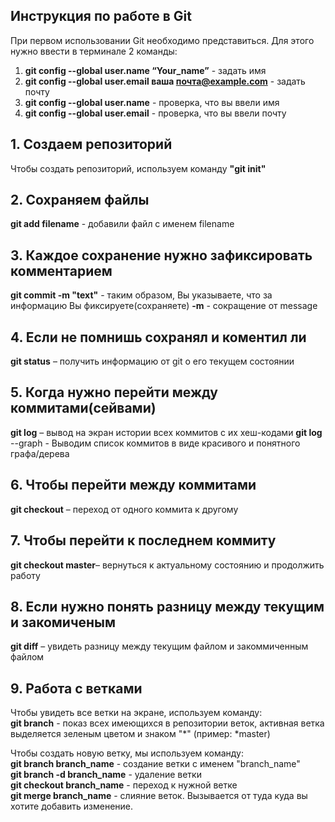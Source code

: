## Инструкция по работе в Git

При первом использовании Git необходимо представиться. Для этого нужно ввести в терминале 2 команды: 
1. **git config --global user.name “Your_name”** - задать имя
2. **git config --global user.email ваша почта@example.com** - задать почту
3. **git config --global user.name** - проверка, что вы ввели имя 
4. **git config --global user.email** - проверка, что вы ввели почту 
 
## 1. Создаем репозиторий
Чтобы создать репозиторий, используем команду **"git init"**

## 2. Сохраняем файлы
**git add filename** - добавили файл с именем filename

## 3. Каждое сохранение нужно зафиксировать комментарием 
**git commit -m "text"** - таким образом, Вы указываете, что за информацию Вы фиксируете(сохраняете)
**-m** - сокращение от message

## 4. Если не помнишь сохранял и коментил ли
**git status** – получить информацию от git о его текущем состоянии

## 5. Когда нужно перейти между коммитами(сейвами)
**git log** – вывод на экран истории всех коммитов с их хеш-кодами
**git log** --graph - Выводим список коммитов в виде красивого и понятного графа/дерева

## 6. Чтобы перейти между коммитами
**git checkout** – переход от одного коммита к другому

## 7. Чтобы перейти к последнем коммиту
**git checkout master**– вернуться к актуальному состоянию и продолжить работу

## 8. Если нужно понять разницу между текущим и закомиченым
**git diff** – увидеть разницу между текущим файлом и закоммиченным файлом

## 9. Работа с ветками
Чтобы увидеть все ветки на экране, используем команду:  
**git branch** - показ всех имеющихся в репозитории веток, активная ветка выделяется зеленым цветом и знаком "*" (пример: *master)

Чтобы создать новую ветку, мы используем команду:  
**git branch branch_name** - создание ветки с именем "branch_name"  
**git branch -d branch_name** - удаление ветки  
**git checkout branch_name** - переход к нужной ветке  
**git merge branch_name** - слияние веток. Вызывается от туда куда вы хотите добавить изменение.
